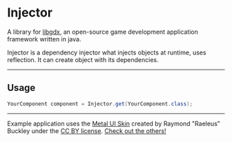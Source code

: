 # Injector

A library for [libgdx](https://libgdx.badlogicgames.com/), an open-source game development application framework written in java.

Injector is a dependency injector what injects objects at runtime, uses reflection. It can create object with its dependencies.

---

## Usage

```java
YourComponent component = Injector.get(YourComponent.class);
```

---

Example application uses the [Metal UI Skin](https://ray3k.wordpress.com/metal-ui-skin-for-libgdx/) created by Raymond "Raeleus" Buckley under the [CC BY license](https://creativecommons.org/licenses/by/4.0/). [Check out the others!](https://ray3k.wordpress.com/artwork/)
